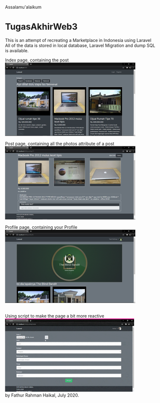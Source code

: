 Assalamu'alaikum
# TugasAkhirWeb3

This is an attempt of recreating a Marketplace in Indonesia using Laravel <br>
All of the data is stored in local database, Laravel Migration and dump SQL is available.

Index page, containing the post <br>
<img src="https://github.com/fathur-rahman/TugasAkhirWeb3/blob/master/Previews/Index.png" height=240>

Post page, containing all the photos attribute of a post <br>
<img src="https://github.com/fathur-rahman/TugasAkhirWeb3/blob/master/Previews/Detail.png" height=240>

Profile page, containing your Profile <br>
<img src="https://github.com/fathur-rahman/TugasAkhirWeb3/blob/master/Previews/Profile.png" height=240>


<br>
Using script to make the page a bit more reactive <br>
<img src="https://github.com/fathur-rahman/TugasAkhirWeb3/blob/master/Previews/Reactive%20input%20button%20script_1.gif" height=240>
<br>
by Fathur Rahman Haikal, July 2020.



